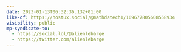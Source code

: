 ```yaml
---
date: 2023-01-13T06:32:36.132+01:00
like-of: https://hostux.social/@mathdatech1/109677805608558934
visibility: public
mp-syndicate-to:
  - https://social.lol/@alienlebarge
  - https://twitter.com/alienlebarge
---
```

